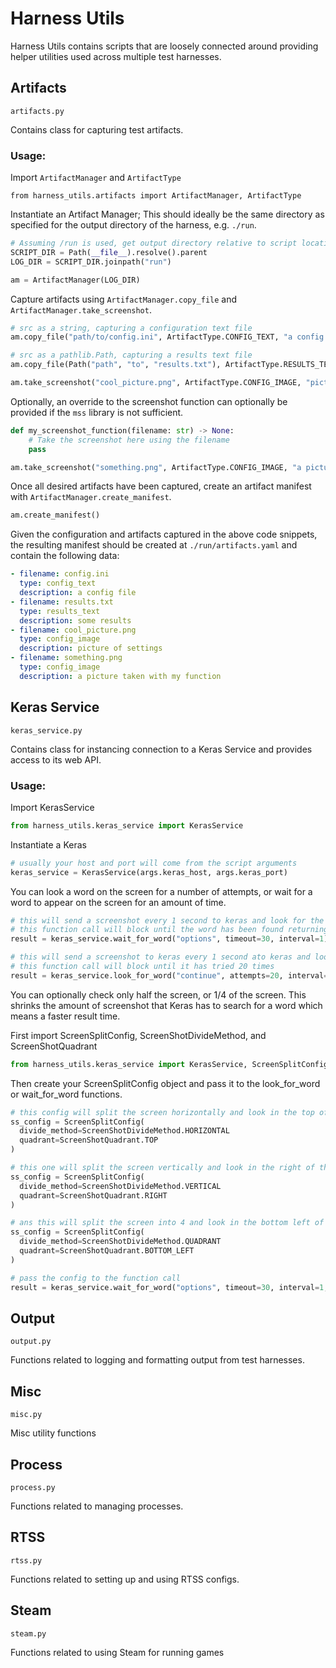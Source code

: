 # Harness Utils

Harness Utils contains scripts that are loosely connected around providing helper utilities used across
multiple test harnesses.

## Artifacts

`artifacts.py`

Contains class for capturing test artifacts.

### Usage:

Import `ArtifactManager` and `ArtifactType`

```
from harness_utils.artifacts import ArtifactManager, ArtifactType
```

Instantiate an Artifact Manager; This should ideally be the same directory as specified for the output directory of the harness, e.g. `./run`.

```python
# Assuming /run is used, get output directory relative to script location.
SCRIPT_DIR = Path(__file__).resolve().parent
LOG_DIR = SCRIPT_DIR.joinpath("run")

am = ArtifactManager(LOG_DIR)
```

Capture artifacts using `ArtifactManager.copy_file` and `ArtifactManager.take_screenshot`.

```python
# src as a string, capturing a configuration text file
am.copy_file("path/to/config.ini", ArtifactType.CONFIG_TEXT, "a config file")

# src as a pathlib.Path, capturing a results text file
am.copy_file(Path("path", "to", "results.txt"), ArtifactType.RESULTS_TEXT, "some results")

am.take_screenshot("cool_picture.png", ArtifactType.CONFIG_IMAGE, "picture of settings")
```

Optionally, an override to the screenshot function can optionally be provided if the `mss` library is not sufficient.

```python
def my_screenshot_function(filename: str) -> None:
    # Take the screenshot here using the filename
    pass

am.take_screenshot("something.png", ArtifactType.CONFIG_IMAGE, "a picture taken with my function", my_screenshot_function)
```

Once all desired artifacts have been captured, create an artifact manifest with `ArtifactManager.create_manifest`.

```python
am.create_manifest()
```

Given the configuration and artifacts captured in the above code snippets, the resulting manifest should be created at `./run/artifacts.yaml` and contain the following data:

```yaml
- filename: config.ini
  type: config_text
  description: a config file
- filename: results.txt
  type: results_text
  description: some results
- filename: cool_picture.png
  type: config_image
  description: picture of settings
- filename: something.png
  type: config_image
  description: a picture taken with my function
```

## Keras Service

`keras_service.py`

Contains class for instancing connection to a Keras Service and provides access to its web API.

### Usage:

Import KerasService

```python
from harness_utils.keras_service import KerasService
```

Instantiate a Keras

```python
# usually your host and port will come from the script arguments
keras_service = KerasService(args.keras_host, args.keras_port)
```

You can look a word on the screen for a number of attempts, or wait for a word to appear on the screen for an amount of time.

```python
# this will send a screenshot every 1 second to keras and look for the word "options" in it
# this function call will block until the word has been found returning True, or None once 30 seconds has passed
result = keras_service.wait_for_word("options", timeout=30, interval=1)

# this will send a screenshot to keras every 1 second ato keras and look for the word "continue" in it
# this function call will block until it has tried 20 times
result = keras_service.look_for_word("continue", attempts=20, interval=1)
```

You can optionally check only half the screen, or 1/4 of the screen. This shrinks the amount of screenshot that Keras has to search for a word which means a faster result time.

First import ScreenSplitConfig, ScreenShotDivideMethod, and ScreenShotQuadrant

```python
from harness_utils.keras_service import KerasService, ScreenSplitConfig, ScreenShotDivideMethod, ScreenShotQuadrant
```

Then create your ScreenSplitConfig object and pass it to the look_for_word or wait_for_word functions.

```python
# this config will split the screen horizontally and look in the top of the screen
ss_config = ScreenSplitConfig(
  divide_method=ScreenShotDivideMethod.HORIZONTAL
  quadrant=ScreenShotQuadrant.TOP
)

# this one will split the screen vertically and look in the right of the screen
ss_config = ScreenSplitConfig(
  divide_method=ScreenShotDivideMethod.VERTICAL
  quadrant=ScreenShotQuadrant.RIGHT
)

# ans this will split the screen into 4 and look in the bottom left of the screen
ss_config = ScreenSplitConfig(
  divide_method=ScreenShotDivideMethod.QUADRANT
  quadrant=ScreenShotQuadrant.BOTTOM_LEFT
)

# pass the config to the function call
result = keras_service.wait_for_word("options", timeout=30, interval=1, split_config=ss_config)
```

## Output

`output.py`

Functions related to logging and formatting output from test harnesses.

## Misc

`misc.py`

Misc utility functions

## Process

`process.py`

Functions related to managing processes.

## RTSS

`rtss.py`

Functions related to setting up and using RTSS configs.

## Steam

`steam.py`

Functions related to using Steam for running games